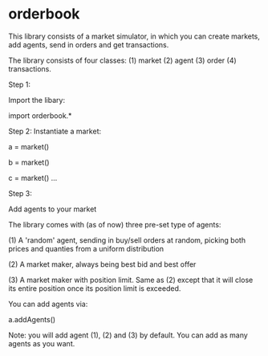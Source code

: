 # orderbook
This library consists of a market simulator, in which you can create markets, add agents, send in orders and get transactions.

The library consists of four classes:
(1) market
(2) agent
(3) order
(4) transactions.


Step 1:

Import the libary:

import orderbook.*

Step 2:
Instantiate a market:

a = market()

b = market()

c = market()
...

Step 3: 

Add agents to your market

The library comes with (as of now) three pre-set type of agents:

(1) A 'random' agent, sending in buy/sell orders at random, picking both prices and quanties from a uniform distribution

(2) A market maker, always being best bid and best offer

(3) A market maker with position limit. Same as (2) except that it will close its entire position once its position limit is exceeded.

You can add agents via:

a.addAgents()

Note: you will add agent (1), (2) and (3) by default. You can add as many agents as you want.
